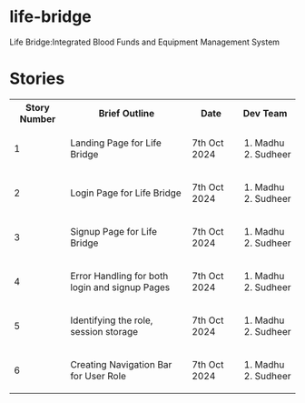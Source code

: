 # life-bridge
Life Bridge:Integrated Blood Funds and Equipment Management System

# Stories
<table>
    <tr>
        <th>Story Number</th>
        <th>Brief Outline</th>
        <th>Date</th>
        <th>Dev Team</th>
    </tr>
    <tr>
        <td>1</td>
        <td>Landing Page for Life Bridge</td>
        <td>7th Oct 2024</td>
        <td><ol><li>Madhu</li><li>Sudheer</li></ol></td>
    </tr>
    <tr>
        <td>2</td>
        <td>Login Page for Life Bridge</td>
        <td>7th Oct 2024</td>
        <td><ol><li>Madhu</li><li>Sudheer</li></ol></td>
    </tr>
    <tr>
        <td>3</td>
        <td>Signup Page for Life Bridge</td>
        <td>7th Oct 2024</td>
        <td><ol><li>Madhu</li><li>Sudheer</li></ol></td>
    </tr>
    <tr>
        <td>4</td>
        <td>Error Handling for both login and signup Pages</td>
        <td>7th Oct 2024</td>
        <td><ol><li>Madhu</li><li>Sudheer</li></ol></td>
    </tr>
    <tr>
        <td>5</td>
        <td>Identifying the role, session storage</td>
        <td>7th Oct 2024</td>
        <td><ol><li>Madhu</li><li>Sudheer</li></ol></td>
    </tr>
    <tr>
        <td>6</td>
        <td>Creating Navigation Bar for User Role</td>
        <td>7th Oct 2024</td>
        <td><ol><li>Madhu</li><li>Sudheer</li></ol></td>
    </tr>
</table>